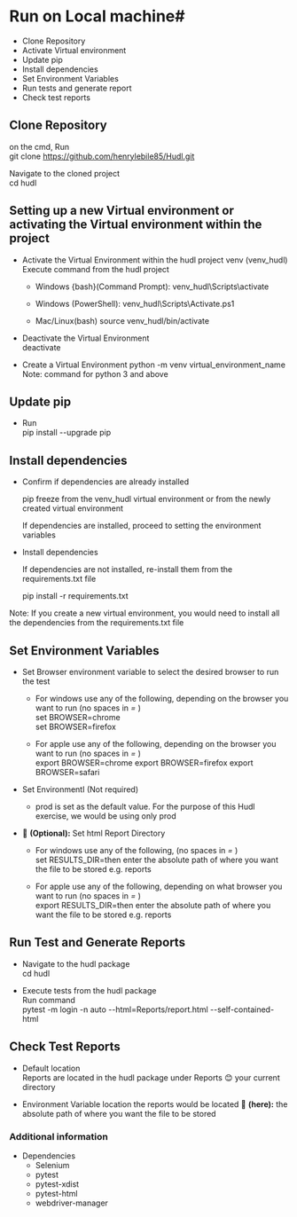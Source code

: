 # Run on Local machine#
- Clone Repository  
- Activate Virtual environment  
- Update pip
- Install dependencies  
- Set Environment Variables
- Run tests and generate report 
- Check test reports  

## Clone Repository
on the cmd, Run   
git clone https://github.com/henrylebile85/Hudl.git  

Navigate to the cloned project   
cd hudl  

## Setting up a new Virtual environment or activating the Virtual environment within the project
- Activate the Virtual Environment within the hudl project venv (venv_hudl) 
  Execute command from the hudl project   

  - Windows {bash}(Command Prompt): 
    venv_hudl\Scripts\activate  

  - Windows (PowerShell): 
    venv_hudl\Scripts\Activate.ps1  

  - Mac/Linux(bash) 
    source venv_hudl/bin/activate    

- Deactivate the Virtual Environment   
  deactivate 

- Create a Virtual Environment 
  python -m venv virtual_environment_name 
  Note: command for python 3 and above 

## Update pip 
- Run   
  pip install --upgrade pip   


## Install dependencies  
- Confirm if dependencies are already installed   

  pip freeze from the venv_hudl virtual environment or from the newly created virtual environment   
  
  If dependencies are installed, proceed to setting the environment variables  

- Install dependencies 

  If dependencies are not installed, re-install them from the requirements.txt file   

  pip install -r requirements.txt   

Note: If you create a new virtual environment, you would need to install all the dependencies from the 
requirements.txt file 

## Set Environment Variables
- Set Browser environment variable to select the desired browser to run the test 
  - For windows use any of the following, depending on the browser you want to run (no spaces in *=* )   
    set BROWSER=chrome  
    set BROWSER=firefox   

  - For apple use any of the following, depending on the browser you want to run (no spaces in *=* )   
    export BROWSER=chrome
    export BROWSER=firefox
    export BROWSER=safari   

- Set EnvironmentI (Not required)
  - prod is set as the default value. 
    For the purpose of this Hudl exercise, we would be using only prod  

- 📌 **(Optional):** Set html Report Directory 
  - For windows use any of the following, (no spaces in *=* )   
    set RESULTS_DIR=then enter the absolute path of where you want the file to be stored e.g. reports   

  - For apple use any of the following, depending on what browser you want to run (no spaces in *=* )   
    export RESULTS_DIR=then enter the absolute path of where you want the file to be stored e.g. reports   


## Run Test and Generate Reports  
- Navigate to the hudl package   
  cd hudl   

- Execute tests from the hudl package  
  Run command   
  pytest -m login -n auto --html=Reports/report.html --self-contained-html   

## Check Test Reports 
- Default location   
  Reports are located in the hudl package under Reports
  😊 your current directory  

- Environment Variable location 
  the reports would be located 📌 **(here):** the absolute path of where you want the file to be stored 


### Additional information
- Dependencies 
  - Selenium 
  - pytest 
  - pytest-xdist 
  - pytest-html
  - webdriver-manager
  

  


